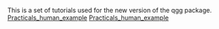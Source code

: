 This is a set of tutorials used for the new version of the qgg package.  
[Practicals_human_example](./Practicals_human_example.pdf)
[Practicals_human_example](https://github.com/psoerensen/qgtutorials/raw/main/Practicals_human_example.pdf)
